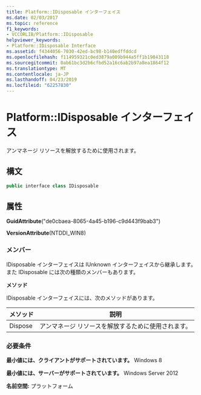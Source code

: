 ```yaml
---
title: Platform::IDisposable インターフェイス
ms.date: 02/03/2017
ms.topic: reference
f1_keywords:
- VCCORLIB/Platform::IDisposable
helpviewer_keywords:
- Platform::IDisposable Interface
ms.assetid: f4344056-7030-42ed-bc98-b140edffddcd
ms.openlocfilehash: f114959321c0ed3879a089b944a5ff1b19843118
ms.sourcegitcommit: 0ab61bc3d2b6cfbd52a16c6ab2b97a8ea1864f12
ms.translationtype: MT
ms.contentlocale: ja-JP
ms.lasthandoff: 04/23/2019
ms.locfileid: "62257830"
---
```

# <a name="platformidisposable-interface"></a>Platform::IDisposable インターフェイス

アンマネージ リソースを解放するために使用されます。

## <a name="syntax"></a>構文

```cpp
public interface class IDisposable
```

## <a name="attributes"></a>属性

**GuidAttribute**("de0cbaea-8065-4a45-b196-c9d443f9bab3")

**VersionAttribute**(NTDDI_WIN8)

### <a name="members"></a>メンバー

IDisposable インターフェイスは IUnknown インターフェイスから継承します。 また IDisposable には次の種類のメンバーもあります。

**メソッド**

IDisposable インターフェイスには、次のメソッドがあります。

|メソッド|説明|
|------------|-----------------|
|Dispose|アンマネージ リソースを解放するために使用されます。|

### <a name="requirements"></a>必要条件

**最小値には、クライアントがサポートされています。** Windows 8

**最小値には、サーバーがサポートされています。** Windows Server 2012

**名前空間:** プラットフォーム